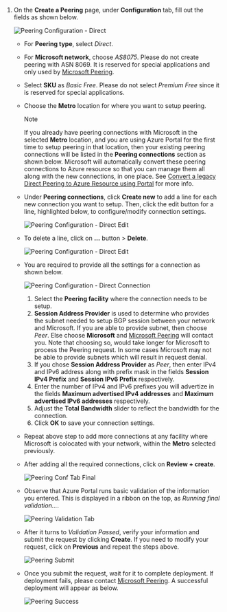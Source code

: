 1. On the **Create a Peering** page, under **Configuration** tab, fill out the fields as shown below.

    ![Peering Configuration - Direct](../media/Peering_Direct_Conf_tab.png)

    * For **Peering type**, select *Direct*.
    * For **Microsoft network**, choose *AS8075*. Please do not create peering with ASN 8069. It is reserved for special applications and only used by [Microsoft Peering](mailto:peering@microsoft.com).
    * Select **SKU** as *Basic Free*. Please do not select *Premium Free* since it is reserved for special applications.
    * Choose the **Metro** location for where you want to setup peering.

        > [!NOTE]
        > If you already have peering connections with Microsoft in the selected **Metro** location, and you are using Azure Portal for the first time to setup peering in that location, then your existing peering connections will be listed in the **Peering connections** section as shown below. Microsoft will automatically convert these peering connections to Azure resource so that you can manage them all along with the new connections, in one place. See [Convert a legacy Direct Peering to Azure Resource using Portal](peering-howto-legacydirect-arm-portal.md) for more info.
        >

    * Under **Peering connections**, click **Create new** to add a line for each new connection you want to setup. Then, click the edit button for a line, highlighted below, to configure/modify connection settings.

        ![Peering Configuration - Direct Edit](../media/Peering_Direct_Conf_tab_Edit.png)

    * To delete a line, click on **...** button > **Delete**.

        ![Peering Configuration - Direct Edit](../media/Peering_Direct_Conf_tab_Delete.png)

    * You are required to provide all the settings for a connection as shown below.

         ![Peering Configuration - Direct Connection](../media/Peering_Direct_Conf_tab_Connection.png)

        1. Select the **Peering facility** where the connection needs to be setup.
        1. **Session Address Provider** is used to determine who provides the subnet needed to setup BGP session between your network and Microsoft. If you are able to provide subnet, then choose *Peer*. Else choose **Microsoft** and [Microsoft Peering](mailto:peering@microsoft.com) will contact you. Note that choosing so, would take longer for Microsoft to process the Peering request. In some cases Microsoft may not be able to provide subnets which will result in request denial.
        1. If you chose **Session Address Provider** as *Peer*, then enter IPv4 and IPv6 address along with prefix mask in the fields **Session IPv4 Prefix** and **Session IPv6 Prefix** respectively.
        1. Enter the number of IPv4 and IPv6 prefixes you will advertize in the fields **Maximum advertised IPv4 addresses** and **Maximum advertised IPv6 addresses** respectively.
        1. Adjust the **Total Bandwidth** slider to reflect the bandwidth for the connection.
        1. Click **OK** to save your connection settings.

    * Repeat above step to add more connections at any facility where Microsoft is colocated with your network, within the **Metro** selected previously.
    * After adding all the required connections, click on **Review + create**.

        ![Peering Conf Tab Final](../media/Peering_Direct_Conf_tab_final.png)

    * Observe that Azure Portal runs basic validation of the information you entered. This is displayed in a ribbon on the top, as *Running final validation...*.

        ![Peering Validation Tab](../media/Peering_Direct_review_tab_validation.png)

    * After it turns to *Validation Passed*, verify your information and submit the request by clicking **Create**. If you need to modify your request, click on **Previous** and repeat the steps above.

        ![Peering Submit](../media/Peering_Direct_review_tab_submit.png)

    * Once you submit the request, wait for it to complete deployment. If deployment fails, please contact [Microsoft Peering](mailto:peering@microsoft.com). A successful deployment will appear as below.

        ![Peering Success](../media/Peering_Direct_success.png)
